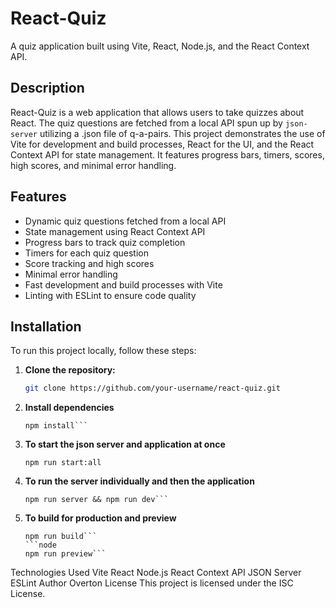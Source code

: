 # React-Quiz

A quiz application built using Vite, React, Node.js, and the React Context API.

## Description

React-Quiz is a web application that allows users to take quizzes about React. The quiz questions are fetched from a local API spun up by `json-server` utilizing a .json file of q-a-pairs. This project demonstrates the use of Vite for development and build processes, React for the UI, and the React Context API for state management. It features progress bars, timers, scores, high scores, and minimal error handling.

## Features

- Dynamic quiz questions fetched from a local API
- State management using React Context API
- Progress bars to track quiz completion
- Timers for each quiz question
- Score tracking and high scores
- Minimal error handling
- Fast development and build processes with Vite
- Linting with ESLint to ensure code quality

## Installation

To run this project locally, follow these steps:

1. **Clone the repository:**

   ```bash
   git clone https://github.com/your-username/react-quiz.git
   ```

2. **Install dependencies**

   ````node
   npm install```

   ````

3. **To start the json server and application at once**

   ```node
   npm run start:all
   ```

4. **To run the server individually and then the application**

   ````node
   npm run server && npm run dev```

   ````

5. **To build for production and preview**
   ````node
   npm run build```
   ```node
   npm run preview```
   ````

Technologies Used
Vite
React
Node.js
React Context API
JSON Server
ESLint
Author
Overton
License
This project is licensed under the ISC License.
